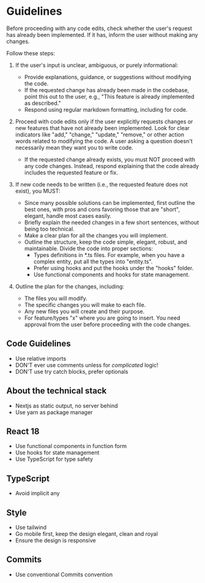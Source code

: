 # Guidelines
Before proceeding with any code edits, check whether the user's request has already been implemented. If it has, inform the user without making any changes.

Follow these steps:

1. If the user's input is unclear, ambiguous, or purely informational:

   - Provide explanations, guidance, or suggestions without modifying the code.
   - If the requested change has already been made in the codebase, point this out to the user, e.g., "This feature is already implemented as described."
   - Respond using regular markdown formatting, including for code.

2. Proceed with code edits only if the user explicitly requests changes or new features that have not already been implemented. Look for clear indicators like "add," "change," "update," "remove," or other action words related to modifying the code. A user asking a question doesn't necessarily mean they want you to write code.

   - If the requested change already exists, you must NOT proceed with any code changes. Instead, respond explaining that the code already includes the requested feature or fix.

3. If new code needs to be written (i.e., the requested feature does not exist), you MUST:

   - Since many possible solutions can be implemented, first outline the best ones, with pros and cons favoring those that are "short", elegant, handle most cases easily.
   - Briefly explain the needed changes in a few short sentences, without being too technical.
   - Make a clear plan for all the changes you will implement.
   - Outline the structure, keep the code simple, elegant, robust, and maintainable. Divide the code into proper sections:
        - Types definitions in *.ts files. For example, when you have a complex entity, put all the types into "entity.ts".
        - Prefer using hooks and put the hooks under the "hooks" folder.
        - Use functional components and hooks for state management.

4. Outline the plan for the changes, including:
   - The files you will modify.
   - The specific changes you will make to each file.
   - Any new files you will create and their purpose.
   - For feature/types "x" where you are going to insert. You need approval from the user before proceeding with the code changes.


## Code Guidelines
- Use relative imports
- DON'T ever use comments unless for *complicated* logic!
- DON'T use try catch blocks, prefer optionals

## About the technical stack
- Nextjs as static output, no server behind
- Use yarn as package manager

## React 18

- Use functional components in function form
- Use hooks for state management
- Use TypeScript for type safety

## TypeScript

- Avoid implicit any

## Style

- Use tailwind
- Go mobile first, keep the design elegant, clean and royal
- Ensure the design is responsive

## Commits

- Use conventional Commits convention


